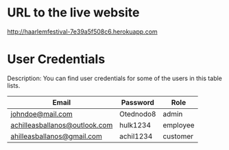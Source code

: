 # URL to the live website

http://haarlemfestival-7e39a5f508c6.herokuapp.com

# User Credentials

Description: You can find user credentials for some of the users in this table lists.

| Email                          | Password   | Role       |
|--------------------------------|------------|------------|
| johndoe@mail.com               | Otednodo8  | admin      |
| achilleasballanos@outlook.com  | hulk1234   | employee   |
| ahilleasballanos@gmail.com     | achil1234  | customer   |